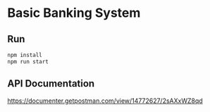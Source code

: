 # Basic Banking System

## Run
```bash
npm install
npm run start
```

## API Documentation
https://documenter.getpostman.com/view/14772627/2sAXxWZ8qd